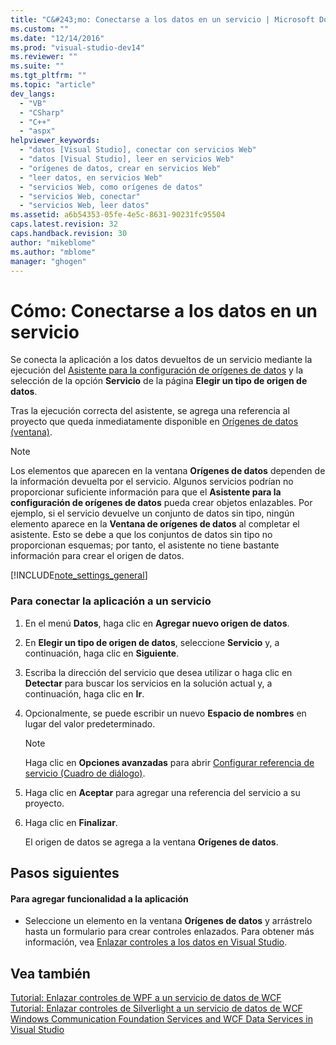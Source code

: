 ```yaml
---
title: "C&#243;mo: Conectarse a los datos en un servicio | Microsoft Docs"
ms.custom: ""
ms.date: "12/14/2016"
ms.prod: "visual-studio-dev14"
ms.reviewer: ""
ms.suite: ""
ms.tgt_pltfrm: ""
ms.topic: "article"
dev_langs: 
  - "VB"
  - "CSharp"
  - "C++"
  - "aspx"
helpviewer_keywords: 
  - "datos [Visual Studio], conectar con servicios Web"
  - "datos [Visual Studio], leer en servicios Web"
  - "orígenes de datos, crear en servicios Web"
  - "leer datos, en servicios Web"
  - "servicios Web, como orígenes de datos"
  - "servicios Web, conectar"
  - "servicios Web, leer datos"
ms.assetid: a6b54353-05fe-4e5c-8631-90231fc95504
caps.latest.revision: 32
caps.handback.revision: 30
author: "mikeblome"
ms.author: "mblome"
manager: "ghogen"
---
```

# C&#243;mo: Conectarse a los datos en un servicio
Se conecta la aplicación a los datos devueltos de un servicio mediante la ejecución del [Asistente para la configuración de orígenes de datos](../data-tools/media/data-source-configuration-wizard.png) y la selección de la opción **Servicio** de la página **Elegir un tipo de origen de datos**.  
  
 Tras la ejecución correcta del asistente, se agrega una referencia al proyecto que queda inmediatamente disponible en [Orígenes de datos \(ventana\)](../Topic/Data%20Sources%20Window.md).  
  
> [!NOTE]
>  Los elementos que aparecen en la ventana **Orígenes de datos** dependen de la información devuelta por el servicio.  Algunos servicios podrían no proporcionar suficiente información para que el **Asistente para la configuración de orígenes de datos** pueda crear objetos enlazables.  Por ejemplo, si el servicio devuelve un conjunto de datos sin tipo, ningún elemento aparece en la **Ventana de orígenes de datos** al completar el asistente.  Esto se debe a que los conjuntos de datos sin tipo no proporcionan esquemas; por tanto, el asistente no tiene bastante información para crear el origen de datos.  
  
 [!INCLUDE[note_settings_general](../data-tools/includes/note_settings_general_md.md)]  
  
### Para conectar la aplicación a un servicio  
  
1.  En el menú **Datos**, haga clic en **Agregar nuevo origen de datos**.  
  
2.  En **Elegir un tipo de origen de datos**, seleccione **Servicio** y, a continuación, haga clic en **Siguiente**.  
  
3.  Escriba la dirección del servicio que desea utilizar o haga clic en **Detectar** para buscar los servicios en la solución actual y, a continuación, haga clic en **Ir**.  
  
4.  Opcionalmente, se puede escribir un nuevo **Espacio de nombres** en lugar del valor predeterminado.  
  
    > [!NOTE]
    >  Haga clic en **Opciones avanzadas** para abrir [Configurar referencia de servicio \(Cuadro de diálogo\)](../data-tools/configure-service-reference-dialog-box.md).  
  
5.  Haga clic en **Aceptar** para agregar una referencia del servicio a su proyecto.  
  
6.  Haga clic en **Finalizar**.  
  
     El origen de datos se agrega a la ventana **Orígenes de datos**.  
  
## Pasos siguientes  
  
#### Para agregar funcionalidad a la aplicación  
  
-   Seleccione un elemento en la ventana **Orígenes de datos** y arrástrelo hasta un formulario para crear controles enlazados.  Para obtener más información, vea [Enlazar controles a los datos en Visual Studio](../data-tools/bind-controls-to-data-in-visual-studio.md).  
  
## Vea también  
 [Tutorial: Enlazar controles de WPF a un servicio de datos de WCF](../data-tools/bind-wpf-controls-to-a-wcf-data-service.md)   
 [Tutorial: Enlazar controles de Silverlight a un servicio de datos de WCF](../Topic/Walkthrough:%20Binding%20Silverlight%20Controls%20to%20a%20WCF%20Data%20Service.md)   
 [Windows Communication Foundation Services and WCF Data Services in Visual Studio](../data-tools/windows-communication-foundation-services-and-wcf-data-services-in-visual-studio.md)